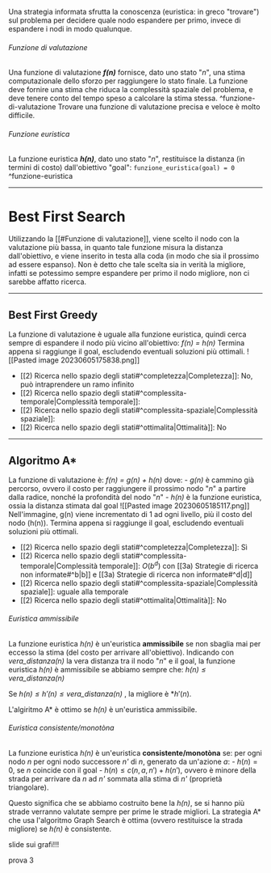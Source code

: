 Una strategia informata sfrutta la conoscenza (euristica: in greco "trovare") sul problema per decidere quale nodo espandere per primo, invece di espandere i nodi in modo qualunque.
###### Funzione di valutazione
Una funzione di valutazione ***f(n)*** fornisce, dato uno stato "*n*", una stima computazionale dello sforzo per raggiungere lo stato finale. La funzione deve fornire una stima che riduca la complessità spaziale del problema, e deve tenere conto del tempo speso a calcolare la stima stessa. ^funzione-di-valutazione
Trovare una funzione di valutazione precisa e veloce è molto difficile.
###### Funzione euristica
La funzione euristica ***h(n)***, dato uno stato "*n*", restituisce la distanza (in termini di costo) dall'obiettivo "goal": `funzione_euristica(goal) = 0` ^funzione-euristica

---
# Best First Search
Utilizzando la [[#Funzione di valutazione]], viene scelto il nodo con la valutazione più bassa, in quanto tale funzione misura la distanza dall'obiettivo, e viene inserito in testa alla coda (in modo che sia il prossimo ad essere espanso).
Non è detto che tale scelta sia in verità la migliore, infatti se potessimo sempre espandere per primo il nodo migliore, non ci sarebbe affatto ricerca.

---
## Best First Greedy
La funzione di valutazione è uguale alla funzione euristica, quindi cerca sempre di espandere il nodo più vicino all'obiettivo: 
	*f(n) = h(n)*
Termina appena si raggiunge il goal, escludendo eventuali soluzioni più ottimali.
![[Pasted image 20230605175838.png]]
- [[2) Ricerca nello spazio degli stati#^completezza|Completezza]]: No, può intraprendere un ramo infinito
- [[2) Ricerca nello spazio degli stati#^complessita-temporale|Complessità temporale]]:
- [[2) Ricerca nello spazio degli stati#^complessita-spaziale|Complessità spaziale]]:
- [[2) Ricerca nello spazio degli stati#^ottimalita|Ottimalità]]: No

---
## Algoritmo A*
La funzione di valutazione è: 
	*f(n) = g(n) + h(n)*
	dove:
	- *g(n)* è cammino già percorso, ovvero il costo per raggiungere il prossimo nodo "*n*" a partire dalla radice, nonché la profondità del nodo "*n*"
	- *h(n)* è la funzione euristica, ossia la distanza stimata dal goal
![[Pasted image 20230605185117.png]]
Nell'immagine, g(n) viene incrementato di 1 ad ogni livello, più il costo del nodo (h(n)).
Termina appena si raggiunge il goal, escludendo eventuali soluzioni più ottimali.

- [[2) Ricerca nello spazio degli stati#^completezza|Completezza]]: Sì
- [[2) Ricerca nello spazio degli stati#^complessita-temporale|Complessità temporale]]: $O(b^d)$ con [[3a) Strategie di ricerca non informate#^b|b]] e [[3a) Strategie di ricerca non informate#^d|d]]
- [[2) Ricerca nello spazio degli stati#^complessita-spaziale|Complessità spaziale]]: uguale alla temporale
- [[2) Ricerca nello spazio degli stati#^ottimalita|Ottimalità]]: No

###### Euristica ammissibile
La funzione euristica *h(n)* è un'euristica **ammissibile** se non sbaglia mai per eccesso la stima (del costo per arrivare all'obiettivo).
Indicando con *vera_distanza(n)* la vera distanza tra il nodo "*n*" e il goal, la funzione euristica *h(n)* è ammissibile se abbiamo sempre che:
	*$h(n) \le vera\_distanza(n)$*

Se  *$h(n) \le h'(n) \le vera\_distanza(n)$*  , la migliore è *$h'(n)$.

L'algiritmo A* è ottimo se *h(n)* è un'euristica ammissibile.

###### Euristica consistente/monotòna
La funzione euristica *h(n)* è un'euristica **consistente/monotòna** se:
	per ogni nodo *n*
	per ogni nodo successore *n'* di *n*, generato da un'azione *a*:
	- $h(n) = 0$, se *n* coincide con il goal
	- $h(n) ≤ c(n, a, n') + h(n')$, ovvero è minore della strada per arrivare da *n* ad *n'* sommata alla stima di *n'* (proprietà triangolare).

Questo significa che se abbiamo costruito bene la *h(n)*, se si hanno più strade verranno valutate sempre per prime le strade migliori.
La strategia A* che usa l'algoritmo Graph Search è ottima (ovvero restituisce la strada migliore) se *h(n)* è consistente.

slide sui grafi!!!

prova
3